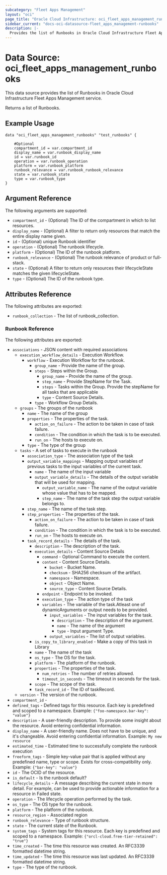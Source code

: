 ```yaml
---
subcategory: "Fleet Apps Management"
layout: "oci"
page_title: "Oracle Cloud Infrastructure: oci_fleet_apps_management_runbooks"
sidebar_current: "docs-oci-datasource-fleet_apps_management-runbooks"
description: |-
  Provides the list of Runbooks in Oracle Cloud Infrastructure Fleet Apps Management service
---
```


# Data Source: oci_fleet_apps_management_runbooks
This data source provides the list of Runbooks in Oracle Cloud Infrastructure Fleet Apps Management service.

Returns a list of Runbooks.


## Example Usage

```hcl
data "oci_fleet_apps_management_runbooks" "test_runbooks" {

	#Optional
	compartment_id = var.compartment_id
	display_name = var.runbook_display_name
	id = var.runbook_id
	operation = var.runbook_operation
	platform = var.runbook_platform
	runbook_relevance = var.runbook_runbook_relevance
	state = var.runbook_state
	type = var.runbook_type
}
```

## Argument Reference

The following arguments are supported:

* `compartment_id` - (Optional) The ID of the compartment in which to list resources.
* `display_name` - (Optional) A filter to return only resources that match the entire display name given.
* `id` - (Optional) unique Runbook identifier
* `operation` - (Optional) The runbook lifecycle.
* `platform` - (Optional) The ID of the runbook platform.
* `runbook_relevance` - (Optional) The runbook relevance of product or full-stack.
* `state` - (Optional) A filter to return only resources their lifecycleState matches the given lifecycleState.
* `type` - (Optional) The ID of the runbook type.


## Attributes Reference

The following attributes are exported:

* `runbook_collection` - The list of runbook_collection.

### Runbook Reference

The following attributes are exported:

* `associations` - JSON content with required associations
	* `execution_workflow_details` - Execution Workflow.
		* `workflow` - Execution Workflow for the runbook.
			* `group_name` - Provide the name of the group.
			* `steps` - Steps within the Group.
				* `group_name` - Provide the name of the group.
				* `step_name` - Provide StepName for the Task.
				* `steps` - Tasks within the Group. Provide the stepName for all tasks that are applicable 
				* `type` - Content Source Details. 
			* `type` - Workflow Group  Details. 
	* `groups` - The groups of the runbook
		* `name` - The name of the group
		* `properties` - The properties of the task.
			* `action_on_failure` - The action to be taken in case of task failure.
			* `condition` - The condition in which the task is to be executed.
			* `run_on` - The hosts to execute on.
		* `type` - The type of the group
	* `tasks` - A set of tasks to execute in the runbook
		* `association_type` - The association type of the task
		* `output_variable_mappings` - Mapping output variables of previous tasks to the input variables of the current task.
			* `name` - The name of the input variable
			* `output_variable_details` - The details of the output variable that will be used for mapping.
				* `output_variable_name` - The name of the output variable whose value that has to be mapped.
				* `step_name` - The name of the task step the output variable belongs to.
		* `step_name` - The name of the task step.
		* `step_properties` - The properties of the task.
			* `action_on_failure` - The action to be taken in case of task failure.
			* `condition` - The condition in which the task is to be executed.
			* `run_on` - The hosts to execute on.
		* `task_record_details` - The details of the task.
			* `description` - The description of the task.
			* `execution_details` - Content Source Details
				* `command` - Optional Command to execute the content.
				* `content` - Content Source Details.
					* `bucket` - Bucket Name.
					* `checksum` - SHA256 checksum of the artifact.
					* `namespace` - Namespace.
					* `object` - Object Name.
					* `source_type` - Content Source Details. 
				* `endpoint` - Endpoint to be invoked.
				* `execution_type` - The action type of the task
				* `variables` - The variable of the task.Atleast one of dynamicArguments or output needs to be provided.
					* `input_variables` - The input variables for the task.
						* `description` - The description of the argument.
						* `name` - The name of the argument
						* `type` - Input argument Type. 
					* `output_variables` - The list of output variables.
			* `is_copy_to_library_enabled` - Make a copy of this task in Library
			* `name` - The name of the task
			* `os_type` - The OS for the task.
			* `platform` - The platform of the runbook.
			* `properties` - The properties of the task.
				* `num_retries` - The number of retries allowed.
				* `timeout_in_seconds` - The timeout in seconds for the task.
			* `scope` - The scope of the task.
			* `task_record_id` - The ID of taskRecord.
	* `version` - The version of the runbook.
* `compartment_id` - 
* `defined_tags` - Defined tags for this resource. Each key is predefined and scoped to a namespace. Example: `{"foo-namespace.bar-key": "value"}` 
* `description` - A user-friendly description. To provide some insight about the resource. Avoid entering confidential information. 
* `display_name` - A user-friendly name. Does not have to be unique, and it's changeable. Avoid entering confidential information.  Example: `My new resource` 
* `estimated_time` - Estimated time to successfully complete the runbook execution
* `freeform_tags` - Simple key-value pair that is applied without any predefined name, type or scope. Exists for cross-compatibility only. Example: `{"bar-key": "value"}` 
* `id` - The OCID of the resource.
* `is_default` - Is the runbook default?
* `lifecycle_details` - A message describing the current state in more detail. For example, can be used to provide actionable information for a resource in Failed state.
* `operation` - The lifecycle operation performed by the task.
* `os_type` - The OS type for the runbook.
* `platform` - The platform of the runbook.
* `resource_region` - Associated region
* `runbook_relevance` - Type of runbook structure.
* `state` - The current state of the Runbook.
* `system_tags` - System tags for this resource. Each key is predefined and scoped to a namespace. Example: `{"orcl-cloud.free-tier-retained": "true"}` 
* `time_created` - The time this resource was created. An RFC3339 formatted datetime string.
* `time_updated` - The time this resource was last updated. An RFC3339 formatted datetime string.
* `type` - The type of the runbook.

